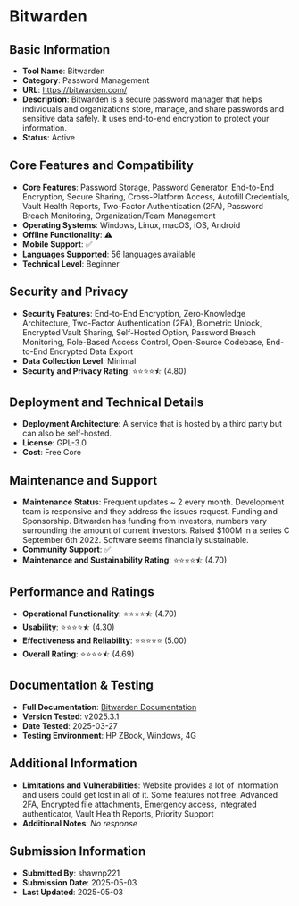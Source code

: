 # Bitwarden

## Basic Information
- **Tool Name**: Bitwarden
- **Category**: Password Management
- **URL**: https://bitwarden.com/
- **Description**: Bitwarden is a secure password manager that helps individuals and organizations store, manage, and share passwords and sensitive data safely. It uses end-to-end encryption to protect your information.
- **Status**: Active

## Core Features and Compatibility
- **Core Features**: Password Storage, Password Generator, End-to-End Encryption, Secure Sharing, Cross-Platform Access, Autofill Credentials, Vault Health Reports, Two-Factor Authentication (2FA), Password Breach Monitoring, Organization/Team Management
- **Operating Systems**: Windows, Linux, macOS, iOS, Android
- **Offline Functionality**: ⚠️
- **Mobile Support**: ✅
- **Languages Supported**: 56 languages available
- **Technical Level**: Beginner

## Security and Privacy
- **Security Features**: End-to-End Encryption, Zero-Knowledge Architecture, Two-Factor Authentication (2FA), Biometric Unlock, Encrypted Vault Sharing, Self-Hosted Option, Password Breach Monitoring, Role-Based Access Control, Open-Source Codebase, End-to-End Encrypted Data Export
- **Data Collection Level**: Minimal
- **Security and Privacy Rating**: ⭐⭐⭐⭐⯪ (4.80)

## Deployment and Technical Details
- **Deployment Architecture**: A service that is hosted by a third party but can also be self-hosted.
- **License**: GPL-3.0
- **Cost**: Free Core

## Maintenance and Support
- **Maintenance Status**: Frequent updates ~ 2 every month. Development team is responsive and they address the issues request. Funding and Sponsorship. Bitwarden has funding from investors, numbers vary surrounding the amount of current investors. Raised $100M in a series C September 6th 2022. Software seems financially sustainable.
- **Community Support**: ✅
- **Maintenance and Sustainability Rating**: ⭐⭐⭐⭐⯪ (4.70)

## Performance and Ratings
- **Operational Functionality**: ⭐⭐⭐⭐⯪ (4.70)
- **Usability**: ⭐⭐⭐⭐⯪ (4.30)
- **Effectiveness and Reliability**: ⭐⭐⭐⭐⭐ (5.00)
- **Overall Rating**: ⭐⭐⭐⭐⯪ (4.69)

## Documentation & Testing
- **Full Documentation**: [Bitwarden Documentation](https://github.com/user-attachments/files/20023933/Bitwarden.Analysis.pdf)
- **Version Tested**: v2025.3.1
- **Date Tested**: 2025-03-27
- **Testing Environment**: HP ZBook, Windows, 4G

## Additional Information
- **Limitations and Vulnerabilities**: Website provides a lot of information and users could get lost in all of it. Some features not free: Advanced 2FA, Encrypted file attachments, Emergency access, Integrated authenticator, Vault Health Reports, Priority Support
- **Additional Notes**: _No response_

## Submission Information
- **Submitted By**: shawnp221
- **Submission Date**: 2025-05-03
- **Last Updated**: 2025-05-03
